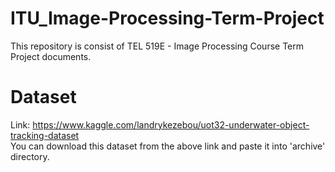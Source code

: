 # ITU_Image-Processing-Term-Project
This repository is consist of TEL 519E - Image Processing Course Term Project documents.

# Dataset 
Link: https://www.kaggle.com/landrykezebou/uot32-underwater-object-tracking-dataset <br />
You can download this dataset from the above link and paste it into 'archive' directory.
